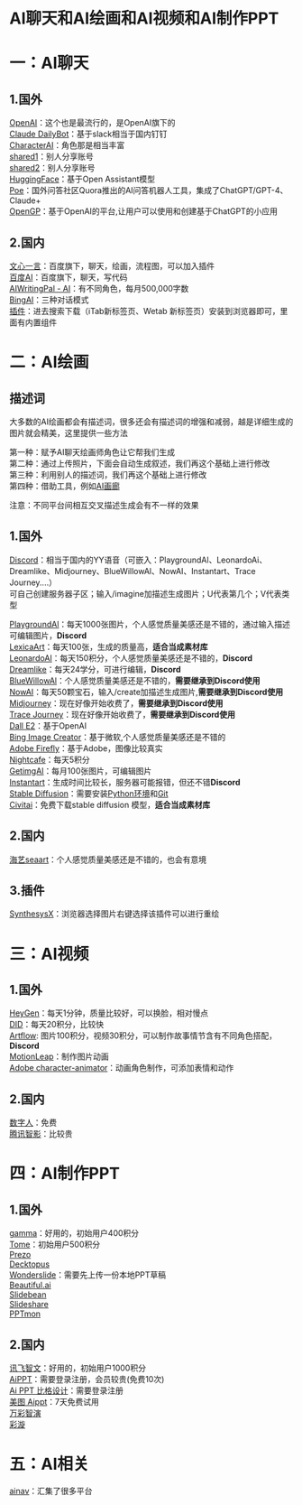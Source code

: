 # AI聊天和AI绘画和AI视频和AI制作PPT
# 一：AI聊天
## 1.国外
[OpenAI](https://openai.com/)：这个也是最流行的，是OpenAI旗下的  
[Claude DailyBot](https://slack.com/intl/zh-cn/)：基于slack相当于国内钉钉  
[CharacterAI](https://beta.character.ai/)：角色那是相当丰富  
[shared1](https://chat-shared1.zhile.io/)：别人分享账号  
[shared2](https://chat-shared.zhile.io/)：别人分享账号  
[HuggingFace](https://huggingface.co/chat)：基于Open Assistant模型  
[Poe](https://poe.com/)：国外问答社区Quora推出的AI问答机器人工具，集成了ChatGPT/GPT-4、Claude+  
[OpenGP](https://open-gpt.app/zh)：基于OpenAI的平台,让用户可以使用和创建基于ChatGPT的小应用  
## 2.国内
[文心一言](https://yiyan.baidu.com/)：百度旗下，聊天，绘画，流程图，可以加入插件     
[百度AI](https://chat.baidu.com/)：百度旗下，聊天，写代码        
[AIWritingPal - AI](https://aiwritingpal.com/?ref=1ev196472024ef0f3a)：有不同角色，每月500,000字数  
[BingAI](https://github.com/adams549659584/go-proxy-bingai)：三种对话模式  
[插件](https://chrome.zzzmh.cn/#/index)：进去搜索下载（iTab新标签页、Wetab 新标签页）安装到浏览器即可，里面有内置组件   

# 二：AI绘画
## 描述词  
大多数的AI绘画都会有描述词，很多还会有描述词的增强和减弱，越是详细生成的图片就会精美，这里提供一些方法  

第一种：赋予AI聊天绘画师角色让它帮我们生成  
第二种：通过上传照片，下面会自动生成叙述，我们再这个基础上进行修改  
第三种：利用别人的描述词，我们再这个基础上进行修改            
第四种：借助工具，例如[AI画廊](https://www.aigallery.top/)  
          
注意：不同平台间相互交叉描述生成会有不一样的效果    
## 1.国外  
[Discord](https://discord.com/)：相当于国内的YY语音（可嵌入：PlaygroundAl、LeonardoAi、Dreamlike、Midjourney、BlueWillowAl、NowAI、Instantart、Trace Journey....）  
可自己创建服务器子区；输入/imagine加描述生成图片；U代表第几个；V代表类型  

[PlaygroundAl](https://playgroundai.com/)：每天1000张图片，个人感觉质量美感还是不错的，通过输入描述可编辑图片，**Discord**     
[LexicaArt](https://lexica.art/)：每天100张，生成的质量高，**适合当成素材库**  
[LeonardoAI](https://app.leonardo.ai/)：每天150积分，个人感觉质量美感还是不错的，**Discord**     
[Dreamlike](https://dreamlike.art/)：每天24学分，可进行编辑，**Discord**      
[BlueWillowAl](https://www.bluewillow.ai/)：个人感觉质量美感还是不错的，**需要继承到Discord使用**   
[NowAI](https://nowai.ai/)：每天50颗宝石，输入/create加描述生成图片,**需要继承到Discord使用**  
[Midjourney](https://www.midjourney.com/home/)：现在好像开始收费了，**需要继承到Discord使用**  
[Trace Journey](https://discord.gg/e9khfZVE)：现在好像开始收费了，**需要继承到Discord使用**  
[Dall E2](https://openai.com/dall-e-2)：基于OpenAI  
[Bing Image Creator](https://cn.bing.com/create)：基于微软,个人感觉质量美感还是不错的    
[Adobe Firefly](https://firefly.adobe.com/denied.html)：基于Adobe，图像比较真实  
[Nightcafe](https://nightcafe.studio/)：每天5积分  
[GetimgAI](https://getimg.ai/ref/08OCcACr0)：每月100张图片，可编辑图片  
[Instantart](https://instantart.io/)：生成时间比较长，服务器可能报错，但还不错**Discord**      
[Stable Diffusion](https://github.com/AUTOMATIC1111/stable-diffusion-webui)：需要安装[Python环境](https://www.python.org/downloads/release/python-3106/)和[Git](https://git-scm.com/download/win)  
[Civitai](https://civitai.com/)：免费下载stable diffusion 模型，**适合当成素材库**  
## 2.国内
[海艺seaart](https://www.seaart.ai/s/o3731-)：个人感觉质量美感还是不错的，也会有意境   
## 3.插件
[SynthesysX](https://synthesys.io/x/)：浏览器选择图片右键选择该插件可以进行重绘    

# 三：AI视频
## 1.国外
[HeyGen](https://app.heygen.com/guest/templates?cid=794e92e2)：每天1分钟，质量比较好，可以换脸，相对慢点  
[DID](https://studio.d-id.com/)：每天20积分，比较快  
[Artflow](app.artflow.ai): 图片100积分，视频30积分，可以制作故事情节含有不同角色搭配，**Discord**   
[MotionLeap](https://play.google.com/store/apps/details?id=com.lightricks.pixaloop&hl=en_US)：制作图片动画  
[Adobe character-animator](https://www.adobe.com/nz/products/character-animator.html)：动画角色制作，可添加表情和动作    
## 2.国内
[数字人](https://docs.qq.com/doc/DTmhESGNSV0FQV29h)：免费  
[腾讯智影](https://zenvideo.qq.com/)：比较贵  

# 四：AI制作PPT  
## 1.国外
[gamma](https://gamma.app/signup?r=k8pzhpdz4h4dotw)：好用的，初始用户400积分  
[Tome](https://tome.app/)：初始用户500积分  
[Prezo](https://www.prezo.ai/)  
[Decktopus](https://www.decktopus.com/)   
[Wonderslide](https://wonderslide.com/create/)：需要先上传一份本地PPT草稿   
[Beautiful.ai](https://www.beautiful.ai/slide-templates)   
[Slidebean](https://slidebean.com/)   
[Slideshare](https://www.slideshare.net/)   
[PPTmon](https://pptmon.com/)   
## 2.国内
[讯飞智文](https://zhiwen.xfyun.cn/?ch=16862172514)：好用的，初始用户1000积分   
[AiPPT](https://www.aippt.cn/workspace)：需要登录注册，会员较贵(免费10次)  
[Ai PPT 比格设计](https://bigesj.com/ai-ppt/)：需要登录注册  
[美图 Aippt](https://www.x-design.com/ppt/)：7天免费试用  
[万彩智演](https://smartslides.wmindmap.cn/)   
[彩漩](https://app.caixuan.cc/recent)   

# 五：AI相关
[ainav](https://www.ainav.cn/)：汇集了很多平台  










